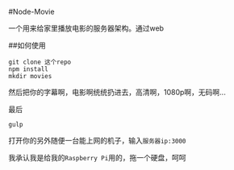 #Node-Movie

一个用来给家里播放电影的服务器架构。通过web

##如何使用

```
git clone 这个repo
npm install
mkdir movies
```

然后把你的字幕啊，电影啊统统扔进去，高清啊，1080p啊，无码啊...

最后

```
gulp
```

打开你的另外随便一台能上网的机子，输入`服务器ip:3000`

我承认我是给我的`Raspberry Pi`用的，拖一个硬盘，呵呵

